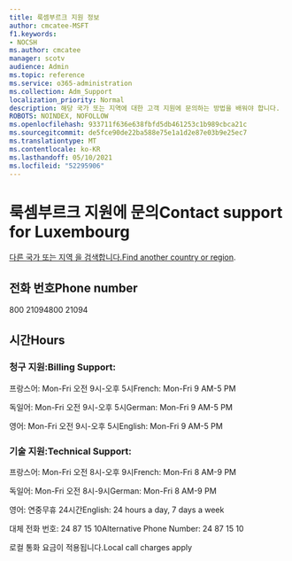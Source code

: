 ```yaml
---
title: 룩셈부르크 지원 정보
author: cmcatee-MSFT
f1.keywords:
- NOCSH
ms.author: cmcatee
manager: scotv
audience: Admin
ms.topic: reference
ms.service: o365-administration
ms.collection: Adm_Support
localization_priority: Normal
description: 해당 국가 또는 지역에 대한 고객 지원에 문의하는 방법을 배워야 합니다.
ROBOTS: NOINDEX, NOFOLLOW
ms.openlocfilehash: 933711f636e638fbfd5db461253c1b989cbca21c
ms.sourcegitcommit: de5fce90de22ba588e75e1a1d2e87e03b9e25ec7
ms.translationtype: MT
ms.contentlocale: ko-KR
ms.lasthandoff: 05/10/2021
ms.locfileid: "52295906"
---
```

# <a name="contact-support-for-luxembourg"></a><span data-ttu-id="cac5b-103">룩셈부르크 지원에 문의</span><span class="sxs-lookup"><span data-stu-id="cac5b-103">Contact support for Luxembourg</span></span>

<span data-ttu-id="cac5b-104">[다른 국가 또는 지역 을 검색합니다.](../../business-video/get-help-support.md)</span><span class="sxs-lookup"><span data-stu-id="cac5b-104">[Find another country or region](../../business-video/get-help-support.md).</span></span>

## <a name="phone-number"></a><span data-ttu-id="cac5b-105">전화 번호</span><span class="sxs-lookup"><span data-stu-id="cac5b-105">Phone number</span></span>
<span data-ttu-id="cac5b-106">800 21094</span><span class="sxs-lookup"><span data-stu-id="cac5b-106">800 21094</span></span>

## <a name="hours"></a><span data-ttu-id="cac5b-107">시간</span><span class="sxs-lookup"><span data-stu-id="cac5b-107">Hours</span></span>
### <a name="billing-support"></a><span data-ttu-id="cac5b-108">청구 지원:</span><span class="sxs-lookup"><span data-stu-id="cac5b-108">Billing Support:</span></span>

<span data-ttu-id="cac5b-109">프랑스어: Mon-Fri 오전 9시-오후 5시</span><span class="sxs-lookup"><span data-stu-id="cac5b-109">French: Mon-Fri 9 AM-5 PM</span></span>

<span data-ttu-id="cac5b-110">독일어: Mon-Fri 오전 9시-오후 5시</span><span class="sxs-lookup"><span data-stu-id="cac5b-110">German: Mon-Fri 9 AM-5 PM</span></span>

<span data-ttu-id="cac5b-111">영어: Mon-Fri 오전 9시-오후 5시</span><span class="sxs-lookup"><span data-stu-id="cac5b-111">English: Mon-Fri 9 AM-5 PM</span></span>

### <a name="technical-support"></a><span data-ttu-id="cac5b-112">기술 지원:</span><span class="sxs-lookup"><span data-stu-id="cac5b-112">Technical Support:</span></span>

<span data-ttu-id="cac5b-113">프랑스어: Mon-Fri 오전 8시-오후 9시</span><span class="sxs-lookup"><span data-stu-id="cac5b-113">French: Mon-Fri 8 AM-9 PM</span></span>

<span data-ttu-id="cac5b-114">독일어: Mon-Fri 오전 8시-9시</span><span class="sxs-lookup"><span data-stu-id="cac5b-114">German: Mon-Fri 8 AM-9 PM</span></span>

<span data-ttu-id="cac5b-115">영어: 연중무휴 24시간</span><span class="sxs-lookup"><span data-stu-id="cac5b-115">English: 24 hours a day, 7 days a week</span></span>

<span data-ttu-id="cac5b-116">대체 전화 번호: 24 87 15 10</span><span class="sxs-lookup"><span data-stu-id="cac5b-116">Alternative Phone Number: 24 87 15 10</span></span>

<span data-ttu-id="cac5b-117">로컬 통화 요금이 적용됩니다.</span><span class="sxs-lookup"><span data-stu-id="cac5b-117">Local call charges apply</span></span>
